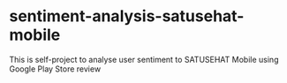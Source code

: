 # sentiment-analysis-satusehat-mobile
This is self-project to analyse user sentiment to SATUSEHAT Mobile using Google Play Store review
